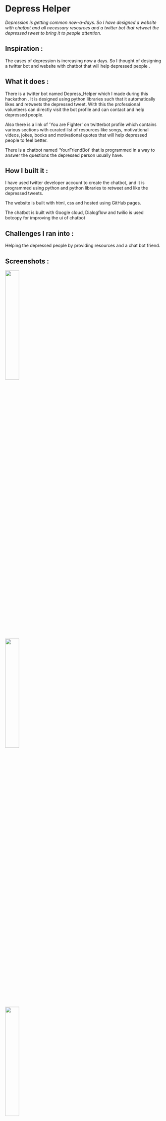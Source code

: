# Depress Helper

*Depression is getting common now-a-days. So I have designed a website with chatbot and all necessary resources and a twitter bot that retweet the depressed tweet to bring it to people attention.*

## Inspiration :

The cases of depression is increasing now a days. So I thought of designing a twitter bot  and website with chatbot that will help depressed people .

## What it does :

There is a twitter bot named Depress_Helper which I made during this hackathon . It is designed using python libraries such that it automatically likes and retweets the depressed tweet. With this the professional volunteers can directly visit the bot profile and can contact and help depressed people.

Also there is a link of 'You are Fighter' on twitterbot profile which contains various sections with curated list of resources like songs, motivational videos, jokes, books and motivational quotes that will help depressed people to feel better.

There is a chatbot named 'YourFriendBot' that is programmed in a way to answer the questions the depressed person usually have.

## How I built it :

I have used twitter developer account to create the chatbot, and it is programmed using python and python libraries to retweet and like the depressed tweets. 

The website is built with html, css and hosted using GitHub pages. 

The chatbot is built with Google cloud, Dialogflow and twilio is used botcopy for improving the ui of chatbot

## Challenges I ran into :

Helping the depressed people by providing resources and a chat bot friend.

## Screenshots :
<img width=30% src="https://github.com/JyotiJauhari/You-are-Fighter/blob/master/Screenshot/1.JPG"></p> 
<img width=30% src="https://github.com/JyotiJauhari/You-are-Fighter/blob/master/Screenshot/2.JPG"></p> 
<img width=30% src="https://github.com/JyotiJauhari/You-are-Fighter/blob/master/Screenshot/3.JPG"></p> 
<img width=30% src="https://github.com/JyotiJauhari/You-are-Fighter/blob/master/Screenshot/4.JPG"></p> 
<img width=30% src="https://github.com/JyotiJauhari/You-are-Fighter/blob/master/Screenshot/5.JPG"></p> 

## Accomplishments that I'm proud of :

I learned how to use Google cloud , Dialogflow , twitter bot ,  chatbot and creating website and implementing everything I have planned in less than 36 hours .

## What I learned :

I learnt how to make twitter bot and host it on server, how to make chat bot and integrate into website, and how to use Google Cloud and Dialogflow in less than 36 hours.

## What's next for Depress-Helper

With the help of psychiatrists, doctors, and professionals the chatbot will be improvised , and more queries will be feed to it to answer almost all questions . 

A language translator so that user can interact in any language.

